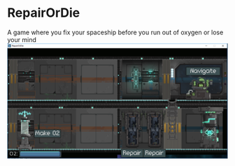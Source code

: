 # RepairOrDie
A game where you fix your spaceship before you run out of oxygen or lose your mind
![Screenshot](Screenshot.PNG)
